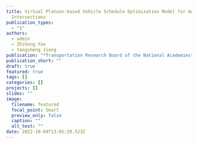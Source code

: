 ```yaml
---
title: Virtual Platoon-based Vehicle Schedule Optimization Model for Autonomous
  Intersections
publication_types:
  - "1"
authors:
  - admin
  - Zhihong Yao
  - Yangsheng Jiang
publication: "*Transportation Research Board of the National Academies*"
publication_short: ""
draft: true
featured: true
tags: []
categories: []
projects: []
slides: ""
image:
  filename: featured
  focal_point: Smart
  preview_only: false
  caption: ""
  alt_text: ""
date: 2022-10-04T13:02:29.523Z
---
```


